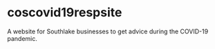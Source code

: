 # coscovid19respsite
A website for Southlake businesses to get advice during the COVID-19 pandemic.

